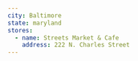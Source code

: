 ```yaml
---
city: Baltimore
state: maryland
stores:
  - name: Streets Market & Cafe
    address: 222 N. Charles Street
---
```

